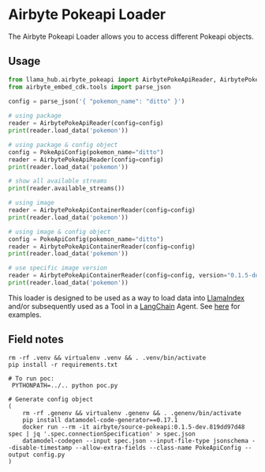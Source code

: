 # Airbyte Pokeapi Loader

The Airbyte Pokeapi Loader allows you to access different Pokeapi objects.

## Usage

```python
from llama_hub.airbyte_pokeapi import AirbytePokeApiReader, AirbytePokeApiContainerReader
from airbyte_embed_cdk.tools import parse_json
    
config = parse_json('{ "pokemon_name": "ditto" }')

# using package
reader = AirbytePokeApiReader(config=config)
print(reader.load_data('pokemon'))

# using package & config object
config = PokeApiConfig(pokemon_name="ditto")
reader = AirbytePokeApiReader(config=config)
print(reader.load_data('pokemon'))

# show all available streams
print(reader.available_streams())

# using image
reader = AirbytePokeApiContainerReader(config=config)
print(reader.load_data('pokemon'))

# using image & config object
config = PokeApiConfig(pokemon_name="ditto")
reader = AirbytePokeApiContainerReader(config=config)
print(reader.load_data('pokemon'))

# use specific image version
reader = AirbytePokeApiContainerReader(config=config, version="0.1.5-dev.819dd97d48")
print(reader.load_data('pokemon'))
```

This loader is designed to be used as a way to load data into [LlamaIndex](https://github.com/jerryjliu/gpt_index/tree/main/gpt_index) and/or subsequently used as a Tool in a [LangChain](https://github.com/hwchase17/langchain) Agent. See [here](https://github.com/emptycrown/llama-hub/tree/main) for examples.

## Field notes

```shell
rm -rf .venv && virtualenv .venv && . .venv/bin/activate
pip install -r requirements.txt
```

```shell
# To run poc:
 PYTHONPATH=../.. python poc.py
```

```shell
# Generate config object
(
    rm -rf .genenv && virtualenv .genenv && . .genenv/bin/activate
    pip install datamodel-code-generator==0.17.1
    docker run --rm -it airbyte/source-pokeapi:0.1.5-dev.819dd97d48 spec | jq '.spec.connectionSpecification' > spec.json
    datamodel-codegen --input spec.json --input-file-type jsonschema --disable-timestamp --allow-extra-fields --class-name PokeApiConfig --output config.py
)
```
